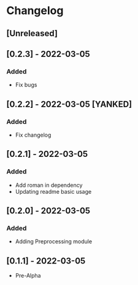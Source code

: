 # Changelog

## [Unreleased]

## [0.2.3] - 2022-03-05
### Added
* Fix bugs
## [0.2.2] - 2022-03-05 [YANKED]
### Added
* Fix changelog
## [0.2.1] - 2022-03-05
### Added
* Add roman in dependency
* Updating readme basic usage
## [0.2.0] - 2022-03-05
### Added
* Adding Preprocessing module
## [0.1.1] - 2022-03-05
* Pre-Alpha
